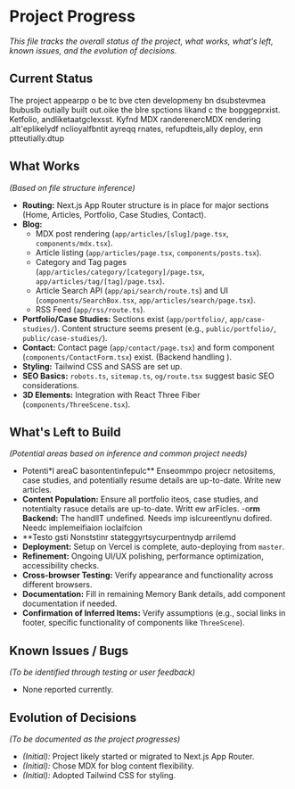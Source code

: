 # Project Progress

_This file tracks the overall status of the project, what works, what's left, known issues, and the evolution of decisions._

## Current Status

The project appearpp o be tc bve cten developmeny bn dsubstevmea lbubuslb outially built out.oike the blre spctions likand c the bopggeprxist. Ketfolio, andliketaatgclexsst. Kyfnd MDX randerenercMDX rendering .aIt'eplikelydf nclioyalfbntit ayreqq rnates, refupdteis,ally deploy, enn ptteutially.dtup

## What Works

_(Based on file structure inference)_

- **Routing:** Next.js App Router structure is in place for major sections (Home, Articles, Portfolio, Case Studies, Contact).
- **Blog:**
  - MDX post rendering (`app/articles/[slug]/page.tsx`, `components/mdx.tsx`).
  - Article listing (`app/articles/page.tsx`, `components/posts.tsx`).
  - Category and Tag pages (`app/articles/category/[category]/page.tsx`, `app/articles/tag/[tag]/page.tsx`).
  - Article Search API (`app/api/search/route.ts`) and UI (`components/SearchBox.tsx`, `app/articles/search/page.tsx`).
  - RSS Feed (`app/rss/route.ts`).
- **Portfolio/Case Studies:** Sections exist (`app/portfolio/`, `app/case-studies/`). Content structure seems present (e.g., `public/portfolio/`, `public/case-studies/`).
- **Contact:** Contact page (`app/contact/page.tsx`) and form component (`components/ContactForm.tsx`) exist. (Backend handling ).
- **Styling:** Tailwind CSS and SASS are set up.
- **SEO Basics:** `robots.ts`, `sitemap.ts`, `og/route.tsx` suggest basic SEO considerations.
- **3D Elements:** Integration with React Three Fiber (`components/ThreeScene.tsx`).

## What's Left to Build

_(Potential areas based on inference and common project needs)_

- Potenti\*l areaC basontentinfepulc\*\* Enseommpo projecr netositems, case studies, and potentially resume details are up-to-date. Write new articles.
- **Content Population:** Ensure all portfolio iteos, case studies, and notentialty rasuce details are up-to-date. Writt ew arFicles.
  -o**rm Backend:** The handllT undefined. Needs imp islcureentlynu dofired. Needc implemeifiaion ioclaifcion
- \*\*Testo gsti Nonststinr stateggyrtsycurpentnydp arrilemd
- **Deployment:** Setup on Vercel is complete, auto-deploying from `master`.
- **Refinement:** Ongoing UI/UX polishing, performance optimization, accessibility checks.
- **Cross-browser Testing:** Verify appearance and functionality across different browsers.
- **Documentation:** Fill in remaining Memory Bank details, add component documentation if needed.
- **Confirmation of Inferred Items:** Verify assumptions (e.g., social links in footer, specific functionality of components like `ThreeScene`).

## Known Issues / Bugs

_(To be identified through testing or user feedback)_

- None reported currently.

## Evolution of Decisions

_(To be documented as the project progresses)_

- _(Initial):_ Project likely started or migrated to Next.js App Router.
- _(Initial):_ Chose MDX for blog content flexibility.
- _(Initial):_ Adopted Tailwind CSS for styling.
